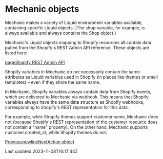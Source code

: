 # Mechanic objects

Mechanic makes a variety of Liquid environment variables available, containing specific Liquid objects. (The shop variable, for example, is always available and always contains the Shop object.)

Mechanic's Liquid objects mapping to Shopify resources all contain data pulled from the Shopify's REST Admin API reference. These objects are listed here:

[pageShopify REST Admin API](/platform/liquid/objects/shopify)

Shopify variables in Mechanic do not necessarily contain the same attributes as Liquid variables used in Shopify (in places like themes or email templates) – even if they share the same name.

In Mechanic, Shopify variables always contain data from Shopify events, which are delivered to Mechanic via webhook. This means that Shopify variables always have the same data structure as Shopify webhooks, corresponding to Shopify's REST representation for this data.

For example, while Shopify themes support customer.name, Mechanic does not (because Shopify's REST representation of the customer resource does not contain a "name" property). On the other hand, Mechanic supports customer.created\_at, while Shopify themes do not.

[Previousnewline](/platform/liquid/keyword-literals/newline)[NextAction object](/platform/liquid/objects/action)

Last updated 2023-11-08T16:17:44Z
